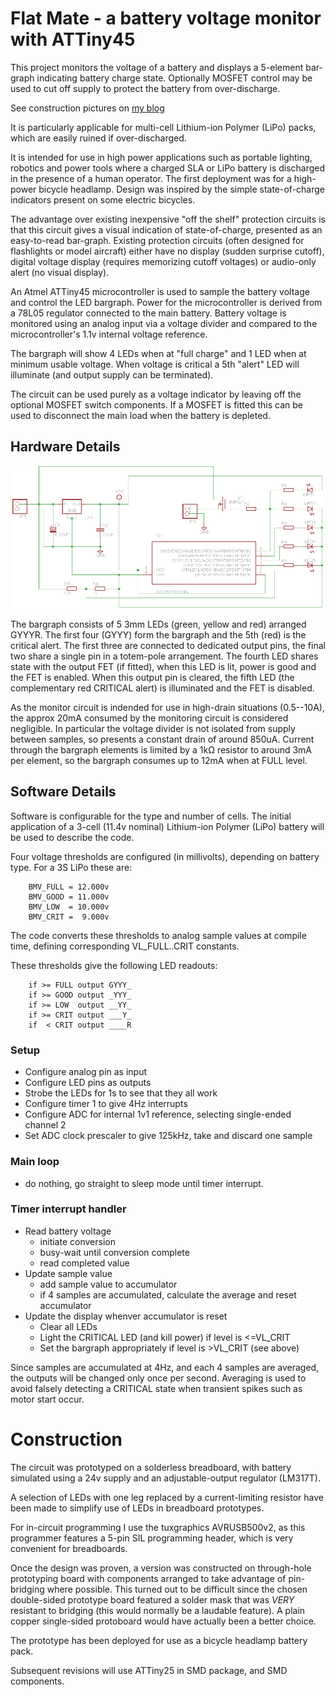 Flat Mate - a battery voltage monitor with ATTiny45
===================================================

This project monitors the voltage of a battery and displays a
5-element bar-graph indicating battery charge state.  Optionally
MOSFET control may be used to cut off supply to protect the battery
from over-discharge.

See construction pictures on [my blog](http://blog.unixbigot.id.au/2011/03/flat-mate-protect-your-lipo-cells-from.html)

It is particularly applicable for multi-cell Lithium-ion Polymer
(LiPo) packs, which are easily ruined if over-discharged.

It is intended for use in high power applications such as portable
lighting, robotics and power tools where a charged SLA or LiPo battery
is discharged in the presence of a human operator.  The first
deployment was for a high-power bicycle headlamp.  Design was inspired
by the simple state-of-charge indicators present on some electric
bicycles.

The advantage over existing inexpensive "off the shelf" protection
circuits is that this circuit gives a visual indication of
state-of-charge, presented as an easy-to-read bar-graph.  Existing
protection circuits (often designed for flashlights or model aircraft)
either have no display (sudden surprise cutoff), digital voltage
display (requires memorizing cutoff voltages) or audio-only alert (no
visual display).

An Atmel ATTiny45 microcontroller is used to sample the battery
voltage and control the LED bargraph.  Power for the microcontroller
is derived from a 78L05 regulator connected to the main battery.
Battery voltage is monitored using an analog input via a voltage
divider and compared to the microcontroller's 1.1v internal voltage
reference.

The bargraph will show 4 LEDs when at "full charge" and 
1 LED when at minimum usable voltage.  When voltage is critical
a 5th "alert" LED will illuminate (and output supply can be terminated).

The circuit can be used purely as a voltage indicator by leaving off
the optional MOSFET switch components.  If a MOSFET is fitted this can
be used to disconnect the main load when the battery is depleted.

Hardware Details
----------------

![schematic](hw/flatmate.png)

The bargraph consists of 5 3mm LEDs (green, yellow and red) arranged
GYYYR.  The first four (GYYY) form the bargraph and the 5th (red) is
the critical alert.  The first three are connected to dedicated output
pins, the final two share a single pin in a totem-pole arrangement.
The fourth LED shares state with the output FET (if fitted), when this
LED is lit, power is good and the FET is enabled.  When this output
pin is cleared, the fifth LED (the complementary red CRITICAL
alert) is illuminated and the FET is disabled.

As the monitor circuit is indended for use in high-drain situations
(0.5--10A), the approx 20mA consumed by the monitoring circuit is
considered negligible.  In particular the voltage divider is not
isolated from supply between samples, so presents a constant drain of
around 850uA.  Current through the bargraph elements is limited by a
1kΩ resistor to around 3mA per element, so the bargraph consumes up to
12mA when at FULL level.


Software Details
----------------

Software is configurable for the type and number of cells.   The
initial application of a 3-cell (11.4v nominal) Lithium-ion Polymer
(LiPo) battery will be used to describe the code.

Four voltage thresholds are configured (in millivolts), depending on battery type.
For a 3S LiPo these are:

	    BMV_FULL = 12.000v
	    BMV_GOOD = 11.000v
	    BMV_LOW  = 10.000v
	    BMV_CRIT =  9.000v

The code converts these thresholds to analog sample values at compile
time, defining corresponding VL_FULL..CRIT constants.

These thresholds give the following LED readouts:

	    if >= FULL output GYYY_
	    if >= GOOD output _YYY_
	    if >= LOW  output __YY_
	    if >= CRIT output ___Y_
	    if  < CRIT output ____R

### Setup

   * Configure analog pin as input
   * Configure LED pins as outputs
   * Strobe the LEDs for 1s to see that they all work
   * Configure timer 1 to give 4Hz interrupts
   * Configure ADC for internal 1v1 reference, selecting single-ended channel 2 
   * Set ADC clock prescaler to give 125kHz, take and discard one sample

### Main loop

   * do nothing, go straight to sleep mode until timer interrupt.

### Timer interrupt handler

   * Read battery voltage
      * initiate conversion
      * busy-wait until conversion complete
      * read completed value
   * Update sample value
      * add sample value to accumulator
      * if 4 samples are accumulated, calculate the average and reset accumulator
   * Update the display whenver accumulator is reset
      * Clear all LEDs
      * Light the CRITICAL LED (and kill power) if level is <=VL_CRIT
      * Set the bargraph appropriately if level is >VL_CRIT (see above)

Since samples are accumulated at 4Hz, and each 4 samples are averaged,
the outputs will be changed only once per second.  Averaging is used
to avoid falsely detecting a CRITICAL state when transient spikes such
as motor start occur.

Construction
============

The circuit was prototyped on a solderless breadboard, with battery
simulated using a 24v supply and an adjustable-output regulator
(LM317T).

A selection of LEDs with one leg replaced by a current-limiting
resistor have been made to simplify use of LEDs in breadboard
prototypes.

For in-circuit programming I use the tuxgraphics AVRUSB500v2, as this
programmer features a 5-pin SIL programming header, which is very
convenient for breadboards.   

Once the design was proven, a version was constructed on through-hole
prototyping board with components arranged to take advantage of
pin-bridging where possible.  This turned out to be difficult since
the chosen double-sided prototype board featured a solder mask that
was *VERY* resistant to bridging (this would normally be a laudable
feature).  A plain copper single-sided protoboard would have actually
been a better choice.

The prototype has been deployed for use as a bicycle headlamp battery
pack.

Subsequent revisions will use ATTiny25 in SMD package, and SMD
components.

